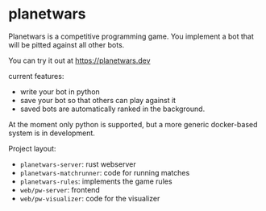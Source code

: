 # planetwars

Planetwars is a competitive programming game. You implement a bot that will be pitted against all other bots.

You can try it out at https://planetwars.dev

current features:
- write your bot in python
- save your bot so that others can play against it
- saved bots are automatically ranked in the background.


At the moment only python is supported, but a more generic docker-based system is in development.


Project layout:
- `planetwars-server`: rust webserver
- `planetwars-matchrunner`: code for running matches
- `planetwars-rules`: implements the game rules
- `web/pw-server`: frontend
- `web/pw-visualizer`: code for the visualizer
